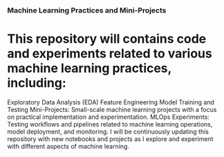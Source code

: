 ### Machine Learning Practices and Mini-Projects
# This repository will contains code and experiments related to various machine learning practices, including:

Exploratory Data Analysis (EDA)
Feature Engineering
Model Training and Testing
Mini-Projects: Small-scale machine learning projects with a focus on practical implementation and experimentation.
MLOps Experiments: Testing workflows and pipelines related to machine learning operations, model deployment, and monitoring.
I will be continuously updating this repository with new notebooks and projects as I explore and experiment with different aspects of machine learning.
